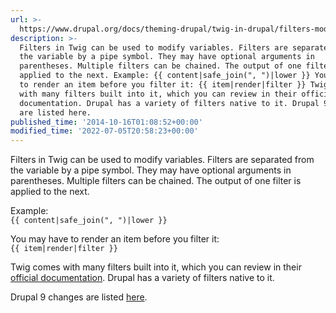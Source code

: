 ```yaml
---
url: >-
  https://www.drupal.org/docs/theming-drupal/twig-in-drupal/filters-modifying-variables-in-twig-templates
description: >-
  Filters in Twig can be used to modify variables. Filters are separated from
  the variable by a pipe symbol. They may have optional arguments in
  parentheses. Multiple filters can be chained. The output of one filter is
  applied to the next. Example: {{ content|safe_join(", ")|lower }} You may have
  to render an item before you filter it: {{ item|render|filter }} Twig comes
  with many filters built into it, which you can review in their official
  documentation. Drupal has a variety of filters native to it. Drupal 9 changes
  are listed here.
published_time: '2014-10-16T01:08:52+00:00'
modified_time: '2022-07-05T20:58:23+00:00'
---
```

Filters in Twig can be used to modify variables. Filters are separated from the variable by a pipe symbol. They may have optional arguments in parentheses. Multiple filters can be chained. The output of one filter is applied to the next.

Example:  
`{{ content|safe_join(", ")|lower }}`

You may have to render an item before you filter it:  
`{{ item|render|filter }}`

Twig comes with many filters built into it, which you can review in their [official documentation](https://twig.symfony.com/doc/1.x/). Drupal has a variety of filters native to it.

Drupal 9 changes are listed [here](https://www.drupal.org/docs/upgrading-drupal/how-to-prepare-your-drupal-7-or-8-site-for-drupal-9/preparing-for-use-of-twig).